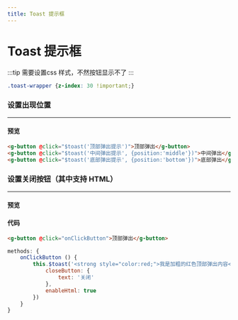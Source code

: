 ```yaml
---
title: Toast 提示框
---
```


# Toast 提示框
:::tip
需要设置css 样式，不然按钮显示不了
:::
```CSS
.toast-wrapper {z-index: 30 !important;}
```

### 设置出现位置
------

#### 预览
<ClientOnly>
<toast-demo-1></toast-demo-1>
</ClientOnly>

```html
<g-button @click="$toast('顶部弹出提示')">顶部弹出</g-button>
<g-button @click="$toast('中间弹出提示', {position:'middle'})">中间弹出</g-button>
<g-button @click="$toast('底部弹出提示', {position:'bottom'})">底部弹出</g-button>
```

### 设置关闭按钮（其中支持 HTML）
------

#### 预览
<ClientOnly>
<toast-demo-2></toast-demo-2>
</ClientOnly>

#### 代码
```html
<g-button @click="onClickButton">顶部弹出</g-button>
```

```js
methods: {
    onClickButton () {
        this.$toast('<strong style="color:red;">我是加粗的红色顶部弹出内容</strong>', {
            closeButton: {
                text: '关闭'
            },
            enableHtml: true
        })
    }
}
```